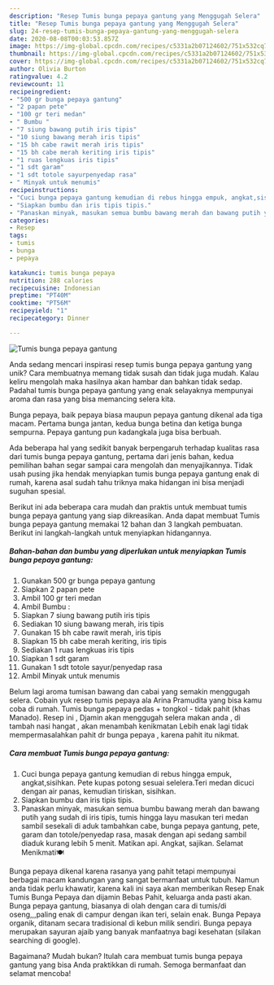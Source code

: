 ```yaml
---
description: "Resep Tumis bunga pepaya gantung yang Menggugah Selera"
title: "Resep Tumis bunga pepaya gantung yang Menggugah Selera"
slug: 24-resep-tumis-bunga-pepaya-gantung-yang-menggugah-selera
date: 2020-08-08T00:03:53.857Z
image: https://img-global.cpcdn.com/recipes/c5331a2b07124602/751x532cq70/tumis-bunga-pepaya-gantung-foto-resep-utama.jpg
thumbnail: https://img-global.cpcdn.com/recipes/c5331a2b07124602/751x532cq70/tumis-bunga-pepaya-gantung-foto-resep-utama.jpg
cover: https://img-global.cpcdn.com/recipes/c5331a2b07124602/751x532cq70/tumis-bunga-pepaya-gantung-foto-resep-utama.jpg
author: Olivia Burton
ratingvalue: 4.2
reviewcount: 11
recipeingredient:
- "500 gr bunga pepaya gantung"
- "2 papan pete"
- "100 gr teri medan"
- " Bumbu "
- "7 siung bawang putih iris tipis"
- "10 siung bawang merah iris tipis"
- "15 bh cabe rawit merah iris tipis"
- "15 bh cabe merah keriting iris tipis"
- "1 ruas lengkuas iris tipis"
- "1 sdt garam"
- "1 sdt totole sayurpenyedap rasa"
- " Minyak untuk menumis"
recipeinstructions:
- "Cuci bunga pepaya gantung kemudian di rebus hingga empuk, angkat,sisihkan. Pete kupas potong sesuai selelera.Teri medan dicuci dengan air panas, kemudian tiriskan, sisihkan."
- "Siapkan bumbu dan iris tipis tipis."
- "Panaskan minyak, masukan semua bumbu bawang merah dan bawang putih yang sudah di iris tipis, tumis hingga layu masukan teri medan sambil sesekali di aduk tambahkan cabe, bunga pepaya gantung, pete, garam dan totole/penyedap rasa, masak dengan api sedang sambil diaduk kurang lebih 5 menit. Matikan api. Angkat, sajikan. Selamat Menikmati🍽️"
categories:
- Resep
tags:
- tumis
- bunga
- pepaya

katakunci: tumis bunga pepaya 
nutrition: 288 calories
recipecuisine: Indonesian
preptime: "PT40M"
cooktime: "PT56M"
recipeyield: "1"
recipecategory: Dinner

---
```



![Tumis bunga pepaya gantung](https://img-global.cpcdn.com/recipes/c5331a2b07124602/751x532cq70/tumis-bunga-pepaya-gantung-foto-resep-utama.jpg)

Anda sedang mencari inspirasi resep tumis bunga pepaya gantung yang unik? Cara membuatnya memang tidak susah dan tidak juga mudah. Kalau keliru mengolah maka hasilnya akan hambar dan bahkan tidak sedap. Padahal tumis bunga pepaya gantung yang enak selayaknya mempunyai aroma dan rasa yang bisa memancing selera kita.

Bunga pepaya, baik pepaya biasa maupun pepaya gantung dikenal ada tiga macam. Pertama bunga jantan, kedua bunga betina dan ketiga bunga sempurna. Pepaya gantung pun kadangkala juga bisa berbuah.

Ada beberapa hal yang sedikit banyak berpengaruh terhadap kualitas rasa dari tumis bunga pepaya gantung, pertama dari jenis bahan, kedua pemilihan bahan segar sampai cara mengolah dan menyajikannya. Tidak usah pusing jika hendak menyiapkan tumis bunga pepaya gantung enak di rumah, karena asal sudah tahu triknya maka hidangan ini bisa menjadi suguhan spesial.


Berikut ini ada beberapa cara mudah dan praktis untuk membuat tumis bunga pepaya gantung yang siap dikreasikan. Anda dapat membuat Tumis bunga pepaya gantung memakai 12 bahan dan 3 langkah pembuatan. Berikut ini langkah-langkah untuk menyiapkan hidangannya.

<!--inarticleads1-->

##### Bahan-bahan dan bumbu yang diperlukan untuk menyiapkan Tumis bunga pepaya gantung:

1. Gunakan 500 gr bunga pepaya gantung
1. Siapkan 2 papan pete
1. Ambil 100 gr teri medan
1. Ambil  Bumbu :
1. Siapkan 7 siung bawang putih iris tipis
1. Sediakan 10 siung bawang merah, iris tipis
1. Gunakan 15 bh cabe rawit merah, iris tipis
1. Siapkan 15 bh cabe merah keriting, iris tipis
1. Sediakan 1 ruas lengkuas iris tipis
1. Siapkan 1 sdt garam
1. Gunakan 1 sdt totole sayur/penyedap rasa
1. Ambil  Minyak untuk menumis


Belum lagi aroma tumisan bawang dan cabai yang semakin menggugah selera. Cobain yuk resep tumis pepaya ala Arina Pramudita yang bisa kamu coba di rumah. Tumis bunga pepaya pedas + tongkol - tidak pahit (khas Manado). Resep ini , Djamin akan menggugah selera makan anda , di tambah nasi hangat , akan menambah kenikmatan Lebih enak lagi tidak mempermasalahkan pahit dr bunga pepaya , karena pahit itu nikmat. 

<!--inarticleads2-->

##### Cara membuat Tumis bunga pepaya gantung:

1. Cuci bunga pepaya gantung kemudian di rebus hingga empuk, angkat,sisihkan. Pete kupas potong sesuai selelera.Teri medan dicuci dengan air panas, kemudian tiriskan, sisihkan.
1. Siapkan bumbu dan iris tipis tipis.
1. Panaskan minyak, masukan semua bumbu bawang merah dan bawang putih yang sudah di iris tipis, tumis hingga layu masukan teri medan sambil sesekali di aduk tambahkan cabe, bunga pepaya gantung, pete, garam dan totole/penyedap rasa, masak dengan api sedang sambil diaduk kurang lebih 5 menit. Matikan api. Angkat, sajikan. Selamat Menikmati🍽️


Bunga pepaya dikenal karena rasanya yang pahit tetapi mempunyai berbagai macam kandungan yang sangat bermanfaat untuk tubuh. Namun anda tidak perlu khawatir, karena kali ini saya akan memberikan Resep Enak Tumis Bunga Pepaya dan dijamin Bebas Pahit, keluarga anda pasti akan. Bunga pepaya gantung, biasanya di olah dengan cara di tumis/di oseng,,,paling enak di campur dengan ikan teri, selain enak. Bunga Pepaya organik, ditanam secara tradisional di kebun milik sendiri. Bunga pepaya merupakan sayuran ajaib yang banyak manfaatnya bagi kesehatan (silakan searching di google). 

Bagaimana? Mudah bukan? Itulah cara membuat tumis bunga pepaya gantung yang bisa Anda praktikkan di rumah. Semoga bermanfaat dan selamat mencoba!
